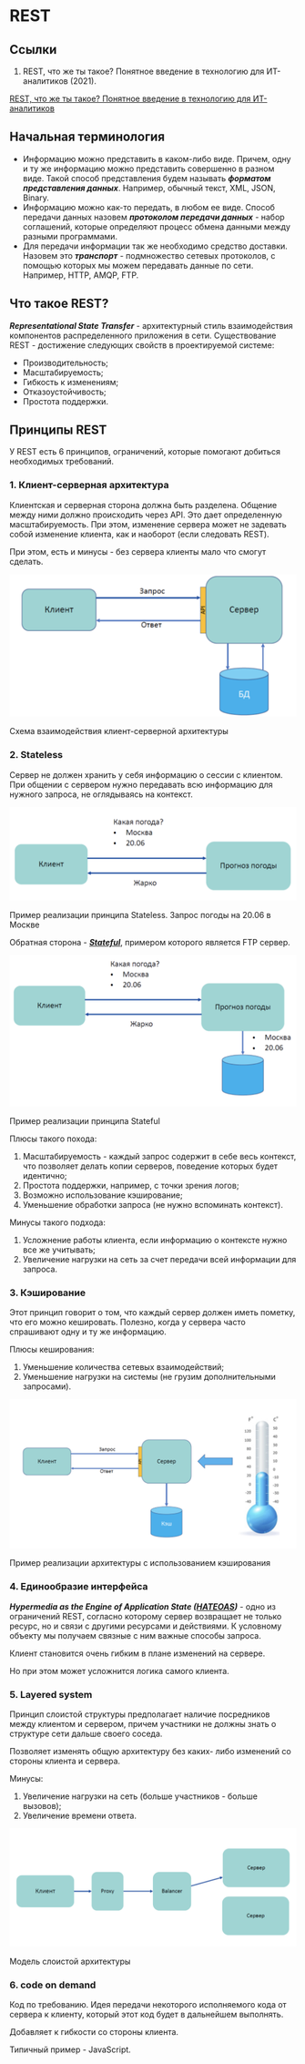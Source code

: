 # REST

## Ссылки

1. REST, что же ты такое? Понятное введение в технологию для ИТ-аналитиков (2021).

[REST, что же ты такое? Понятное введение в технологию для ИТ-аналитиков](https://habr.com/ru/post/590679/)

## Начальная терминология

- Информацию можно представить в каком-либо виде. Причем, одну и ту же
информацию можно представить совершенно в разном виде. Такой способ
представления будем называть ***форматом представления данных***. Например,
обычный текст, XML, JSON, Binary.
- Информацию можно как-то передать, в любом ее виде. Способ передачи данных
назовем ***протоколом передачи данных*** - набор соглашений, которые определяют
процесс обмена данными между разными программами.
- Для передачи информации так же необходимо средство доставки. Назовем это
***транспорт*** - подмножество сетевых протоколов, с помощью которых мы можем
передавать данные по сети. Например, HTTP, AMQP, FTP.

## Что такое REST?

***Representational State Transfer*** - архитектурный стиль взаимодействия компонентов
распределенного приложения в сети. Существование REST - достижение следующих
свойств в проектируемой системе:

- Производительность;
- Масштабируемость;
- Гибкость к изменениям;
- Отказоустойчивость;
- Простота поддержки.

## Принципы REST

У REST есть 6 принципов, ограничений, которые помогают добиться необходимых требований.

### 1. Клиент-серверная архитектура

Клиентская и серверная сторона должна быть разделена. Общение между ними должно происходить через API. Это дает определенную масштабируемость. При этом, изменение сервера может не задевать собой изменение клиента, как и наоборот (если следовать REST).

При этом, есть и минусы - без сервера клиенты мало что смогут сделать.

![Схема взаимодействия клиент-серверной архитектуры](REST%206a3f872a6bf3451e8c4f7fdd15ad57c8/d9fd573051df0ba2347498a595618296.png)

Схема взаимодействия клиент-серверной архитектуры

### 2. Stateless

Сервер не должен хранить у себя информацию о сессии с клиентом. При общении с сервером нужно передавать всю информацию для нужного запроса, не оглядываясь на контекст.

![Пример реализации принципа Stateless. Запрос погоды на 20.06 в Москве](REST%206a3f872a6bf3451e8c4f7fdd15ad57c8/fe7303c6b9919e620e53ac7990790bec.png)

Пример реализации принципа Stateless. Запрос погоды на 20.06 в Москве

Обратная сторона - ***[Stateful](https://medium.com/@ermakovichdmitriy/%D0%BE%D0%BF%D1%80%D0%B5%D0%B4%D0%B5%D0%BB%D0%B5%D0%BD%D0%B8%D1%8F-%D0%BF%D0%BE%D0%BD%D1%8F%D1%82%D0%B8%D0%B9-stateful-%D0%B8-stateless-%D0%B2-%D0%BA%D0%BE%D0%BD%D1%82%D0%B5%D0%BA%D1%81%D1%82%D0%B5-%D0%B2%D0%B5%D0%B1-%D1%81%D0%B5%D1%80%D0%B2%D0%B8%D1%81%D0%BE%D0%B2-%D0%BF%D0%B5%D1%80%D0%B5%D0%B2%D0%BE%D0%B4-18a910a226a1)***, примером которого является FTP сервер.

![Пример реализации принципа Stateful](REST%206a3f872a6bf3451e8c4f7fdd15ad57c8/327cc440587ee77a5a81d091fe8faf90.png)

Пример реализации принципа Stateful

Плюсы такого похода:

1. Масштабируемость - каждый запрос содержит в себе весь контекст, что позволяет делать копии серверов, поведение которых будет идентично;
2. Простота поддержки, например, с точки зрения логов;
3. Возможно использование кэширование;
4. Уменьшение обработки запроса (не нужно вспоминать контекст).

Минусы такого подхода:

1. Усложнение работы клиента, если информацию о контексте нужно все же учитывать;
2. Увеличение нагрузки на сеть за счет передачи всей информации для запроса.

### 3. Кэширование

Этот принцип говорит о том, что каждый сервер должен иметь пометку, что его можно
кешировать. Полезно, когда у сервера часто спрашивают одну и ту же информацию.

Плюсы кеширования:

1. Уменьшение количества сетевых взаимодействий;
2. Уменьшение нагрузки на системы (не грузим дополнительными запросами).

![Пример реализации архитектуры с использованием кэширования](REST%206a3f872a6bf3451e8c4f7fdd15ad57c8/e386ff43feb7ca70615f1eb2111abe4f.png)

Пример реализации архитектуры с использованием кэширования

### 4. **Единообразие** интерфейса

***Hypermedia as the Engine of Application State ([HATEOAS](https://ru.wikipedia.org/wiki/HATEOAS))*** - одно из ограничений REST, согласно которому сервер возвращает не только ресурс, но и связи с другими ресурсами и действиями. К условному объекту мы получаем связные с ним важные способы запроса.

Клиент становится очень гибким в плане изменений на сервере.

Но при этом может усложнится логика самого клиента.

### 5. Layered system

Принцип слоистой структуры предполагает наличие посредников между клиентом и сервером, причем участники не должны знать о структуре сети дальше своего соседа. 

Позволяет изменять общую архитектуру без каких- либо изменений со стороны клиента и сервера.

Минусы:

1. Увеличение нагрузки на сеть (больше участников - больше вызовов);
2. Увеличение времени ответа.

![Модель слоистой архитектуры](REST%206a3f872a6bf3451e8c4f7fdd15ad57c8/d88b7af4e68e3dfc8f40d6edfd03f6cf.png)

Модель слоистой архитектуры

### 6. code on demand

Код по требованию. Идея передачи некоторого исполняемого кода от сервера к клиенту, который этот код будет в дальнейшем выполнять.

Добавляет к гибкости со стороны клиента.

Типичный пример - JavaScript.